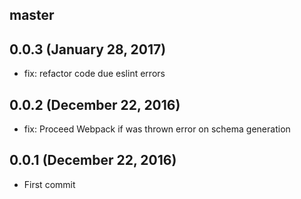 ## master

## 0.0.3 (January 28, 2017)
- fix: refactor code due eslint errors

## 0.0.2 (December 22, 2016)
- fix: Proceed Webpack if was thrown error on schema generation  

## 0.0.1 (December 22, 2016)
- First commit
